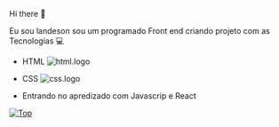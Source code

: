  Hi there 👋

Eu sou landeson sou um programado Front end criando projeto com as Tecnologias :computer:

- HTML <img src="https://img.shields.io/badge/HTML5-E34F26?style=for-the-badge&logo=html5&logoColor=white" alt="html.logo"/>

- CSS <img src="https://img.shields.io/badge/CSS3-1572B6?style=for-the-badge&logo=css3&logoColor=white" alt="css.logo"/>

- Entrando no apredizado com Javascrip e React

[![Top](https://github-readme-stats.vercel.app/api/top-langs/?username=landeson)](https://github.com/anuraghazra/github-readme-stats)


